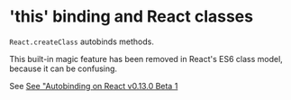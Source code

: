 # 'this' binding and React classes

`React.createClass` autobinds methods.

This built-in magic feature has been removed in React's ES6 class model, because
it can be confusing.

See [See "Autobinding on React v0.13.0 Beta 1](https://facebook.github.io/react/blog/2015/01/27/react-v0.13.0-beta-1.html)

